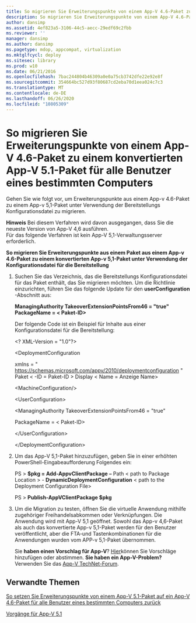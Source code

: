 ```yaml
---
title: So migrieren Sie Erweiterungspunkte von einem App-V 4.6-Paket zu einem konvertierten App-V 5.1-Paket für alle Benutzer eines bestimmten Computers
description: So migrieren Sie Erweiterungspunkte von einem App-V 4.6-Paket zu einem konvertierten App-V 5.1-Paket für alle Benutzer eines bestimmten Computers
author: dansimp
ms.assetid: 4ef823a5-3106-44c5-aecc-29edf69c2fbb
ms.reviewer: ''
manager: dansimp
ms.author: dansimp
ms.pagetype: mdop, appcompat, virtualization
ms.mktglfcycl: deploy
ms.sitesec: library
ms.prod: w10
ms.date: 06/21/2016
ms.openlocfilehash: 7bac244804b46309a0e0a75cb3742dfe22e92e8f
ms.sourcegitcommit: 354664bc527d93f80687cd2eba70d1eea024c7c3
ms.translationtype: MT
ms.contentlocale: de-DE
ms.lasthandoff: 06/26/2020
ms.locfileid: "10805309"
---
```

# So migrieren Sie Erweiterungspunkte von einem App-V 4.6-Paket zu einem konvertierten App-V 5.1-Paket für alle Benutzer eines bestimmten Computers


Gehen Sie wie folgt vor, um Erweiterungspunkte aus einem App-v 4.6-Paket zu einem App-v 5,1-Paket unter Verwendung der Bereitstellungs Konfigurationsdatei zu migrieren.

**Hinweis**  Bei diesem Verfahren wird davon ausgegangen, dass Sie die neueste Version von App-V 4,6 ausführen.  
Für das folgende Verfahren ist kein App-V 5,1-Verwaltungsserver erforderlich.

 

**So migrieren Sie Erweiterungspunkte aus einem Paket aus einem App-v 4.6-Paket zu einem konvertierten App-v 5,1-Paket unter Verwendung der Konfigurationsdatei für die Bereitstellung**

1. Suchen Sie das Verzeichnis, das die Bereitstellungs Konfigurationsdatei für das Paket enthält, das Sie migrieren möchten. Um die Richtlinie einzurichten, führen Sie das folgende Update für den **userConfiguration** -Abschnitt aus:

   **ManagingAuthority TakeoverExtensionPointsFrom46 = "true" PackageName = &lt; Paket-ID&gt;**

   Der folgende Code ist ein Beispiel für Inhalte aus einer Konfigurationsdatei für die Bereitstellung:

   &lt;? XML-Version = "1.0"?&gt;

   &lt;DeploymentConfiguration

   xmlns = " <https://schemas.microsoft.com/appv/2010/deploymentconfiguration> " Paket &lt; -ID = Paket-ID &gt; Display &lt; Name = Anzeige Name&gt;

   &lt;MachineConfiguration/&gt;

   &lt;UserConfiguration&gt;

   &lt;ManagingAuthority TakeoverExtensionPointsFrom46 = "true"

   PackageName = &lt; Paket-ID&gt;

   &lt;/UserConfiguration&gt;

   &lt;/DeploymentConfiguration&gt;

2. Um das App-V 5,1-Paket hinzuzufügen, geben Sie in einer erhöhten PowerShell-Eingabeaufforderung Folgendes ein:

   PS &gt; **$pkg = Add-AppvClientPackage** **–** Path &lt; path to Package Location &gt;  - **DynamicDeploymentConfiguration** &lt; path to the Deployment Configuration File&gt;

   PS &gt; **Publish-AppVClientPackage $pkg**

3. Um die Migration zu testen, öffnen Sie die virtuelle Anwendung mithilfe zugehöriger Freihandelsabkommen oder Verknüpfungen. Die Anwendung wird mit App-V 5,1 geöffnet. Sowohl das App-v 4,6-Paket als auch das konvertierte App-v 5,1-Paket werden für den Benutzer veröffentlicht, aber die FTA-und Tastenkombinationen für die Anwendungen wurden vom APP-v 5,1-Paket übernommen.

   Sie **haben einen Vorschlag für App-V**? [Hier](http://appv.uservoice.com/forums/280448-microsoft-application-virtualization)können Sie Vorschläge hinzufügen oder abstimmen. **Sie haben ein App-V-Problem?** Verwenden Sie das [App-V TechNet-Forum](https://social.technet.microsoft.com/Forums/home?forum=mdopappv).

## Verwandte Themen


[So setzen Sie Erweiterungspunkte von einem App-V 5.1-Paket auf ein App-V 4.6-Paket für alle Benutzer eines bestimmten Computers zurück](how-to-revert-extension-points-from-an-app-v-51-package-to-an-app-v-46-package-for-all-users-on-a-specific-computer.md)

[Vorgänge für App-V 5.1](operations-for-app-v-51.md)

 

 





